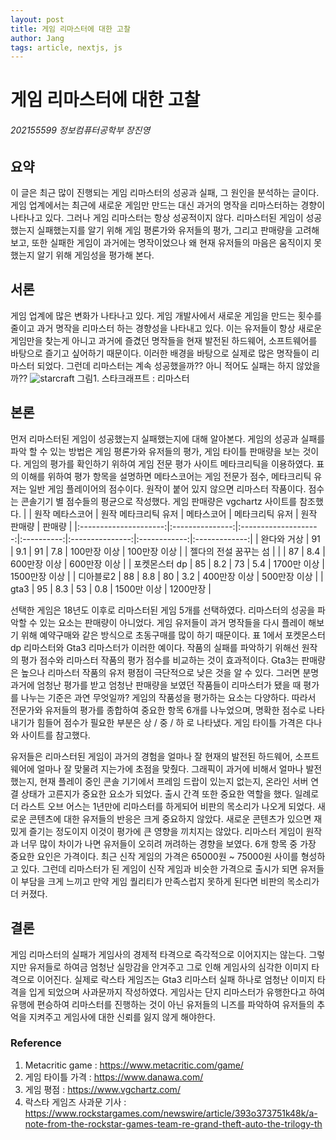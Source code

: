 ```yaml
---
layout: post
title: 게임 리마스터에 대한 고찰
author: Jang
tags: article, nextjs, js
---
```


# 게임 리마스터에 대한 고찰

###### 202155599 정보컴퓨터공학부 장진영

## 요약
이 글은 최근 많이 진행되는 게임 리마스터의 성공과 실패, 그 원인을 분석하는 글이다. 게임 업계에서는 최근에 새로운 게임만 만드는 대신 과거의 명작을 리마스터하는 경향이 나타나고 있다. 그러나 게임 리마스터는 항상 성공적이지 않다. 리마스터된 게임이 성공했는지 실패했는지를 알기 위해 게임 평론가와 유저들의 평가, 그리고 판매량을 고려해보고, 또한 실패한 게임이 과거에는 명작이었으나 왜 현재 유저들의 마음은 움직이지 못했는지 알기 위해 게임성을 평가해 본다.

## 서론
게임 업계에 많은 변화가 나타나고 있다. 게임 개발사에서 새로운 게임을 만드는 횟수를 줄이고 과거 명작을 리마스터 하는 경향성을 나타내고 있다. 이는 유저들이 항상 새로운 게임만을 찾는게 아니고 과거에 즐겼던 명작들을 현재 발전된 하드웨어, 소프트웨어를 바탕으로 즐기고 싶어하기 때문이다. 이러한 배경을 바탕으로 실제로 많은 명작들이 리마스터 되었다. 그런데 리마스터는 계속 성공했을까?? 아니 적어도 실패는 하지 않았을까??
![starcraft](https://ddglackrp.github.io/images/20231006/01.jpg)
그림1. 스타크래프트 : 리마스터

## 본론
먼저 리마스터된 게임이 성공했는지 실패했는지에 대해 알아본다. 게임의 성공과 실패를 파악 할 수 있는 방법은 게임 평론가와 유저들의 평가, 게임 타이틀 판매량을 보는 것이다. 게임의 평가를 확인하기 위하여 게임 전문 평가 사이트 메타크리틱을 이용하였다. 표의 이해를 위하여 평가 항목을 설명하면 메타스코어는 게임 전문가 점수, 메타크리틱 유저는 일반 게임 플레이어의 점수이다. 원작이 붙어 있지 않으면 리마스터 작품이다. 점수는 콘솔기기 별 점수들의 평균으로 작성했다. 게임 판매량은 vgchartz 사이트를 참조했다.
|                       | 원작 메타스코어 | 원작 메타크리틱 유저 | 메타스코어 | 메타크리틱 유저 | 원작 판매량  |     판매량    |
|:---------------------:|:---------------:|:--------------------:|:----------:|:---------------:|:------------:|:-------------:|
|      완다와 거상      |        91       |          9.1         |     91     |       7.8       | 100만장 이상 |  100만장 이상 |
| 젤다의 전설 꿈꾸는 섬 |                 |                      |     87     |       8.4       | 600만장 이상 |  600만장 이상 |
|     포켓몬스터 dp     |        85       |          8.2         |     73     |       5.4       |  1700만 이상 | 1500만장 이상 |
|       디아블로2       |        88       |          8.8         |     80     |       3.2       | 400만장 이상 |  500만장 이상 |
|          gta3         |        95       |          8.3         |     53     |       0.8       |  1500만 이상 |    1200만장   |

선택한 게임은 18년도 이후로 리마스터된 게임 5개를 선택하였다. 리마스터의 성공을 파악할 수 있는 요소는 판매량이 아니었다. 게임 유저들이 과거 명작들을 다시 플레이 해보기 위해 예약구매와 같은 방식으로 초동구매를 많이 하기 때문이다. 표 1에서 포켓몬스터 dp 리마스터와 Gta3 리마스터가 이러한 예이다. 작품의 실패를 파악하기 위해선 원작의 평가 점수와 리마스터 작품의 평가 점수를 비교하는 것이 효과적이다. Gta3는 판매량은 높으나 리마스터 작품의 유저 평점이 극단적으로 낮은 것을 알 수 있다.
그러면 분명 과거에 엄청난 평가를 받고 엄청난 판매량을 보였던 작품들이 리마스터가 됐을 때 평가를 나누는 기준은 과연 무엇일까? 게임의 작품성을 평가하는 요소는 다양하다. 따라서 전문가와 유저들의 평가를 종합하여 중요한 항목 6개를 나누었으며, 명확한 점수로 나타내기가 힘들어 점수가 필요한 부분은 상 / 중 / 하 로 나타냈다. 게임 타이틀 가격은 다나와 사이트를 참고했다.



유저들은 리마스터된 게임이 과거의 경험을 얼마나 잘 현재의 발전된 하드웨어, 소프트웨어에 얼마나 잘 맞물려 지는가에 초점을 맞췄다. 그래픽이 과거에 비해서 얼마나 발전했는지, 현재 플레이 중인 콘솔 기기에서 프레임 드랍이 있는지 없는지, 온라인 서버 연결 상태가 고른지가 중요한 요소가 되었다. 출시 간격 또한 중요한 역할을 했다. 일례로 더 라스트 오브 어스는 1년만에 리마스터를 하게되어 비판의 목소리가 나오게 되었다. 새로운 콘텐츠에 대한 유저들의 반응은 크게 중요하지 않았다. 새로운 콘텐츠가 있으면 재밌게 즐기는 정도이지 이것이 평가에 큰 영향을 끼치지는 않았다. 리마스터 게임이 원작과 너무 많이 차이가 나면 유저들이 오히려 꺼려하는 경향을 보였다.
6개 항목 중 가장 중요한 요인은 가격이다. 최근 신작 게임의 가격은 65000원 ~ 75000원 사이를 형성하고 있다. 그런데 리마스터가 된 게임이 신작 게임과 비슷한 가격으로 출시가 되면 유저들이 부담을 크게 느끼고 만약 게임 퀄리티가 만족스럽지 못하게 된다면 비판의 목소리가 더 커졌다.


## 결론
게임 리마스터의 실패가 게임사의 경제적 타격으로 즉각적으로 이어지지는 않는다. 그렇지만 유저들로 하여금 엄청난 실망감을 안겨주고 그로 인해 게임사의 심각한 이미지 타격으로 이어진다. 실제로 락스타 게임즈는 Gta3 리마스터 실패 하나로 엄청난 이미지 타격을 입게 되었으며 사과문까지 작성하였다. 게임사는 단지 리마스터가 유행한다고 하여 유행에 편승하여 리마스터를 진행하는 것이 아닌 유저들의 니즈를 파악하여 유저들의 추억을 지켜주고 게임사에 대한 신뢰를 잃지 않게 해야한다.


### Reference
1. Metacritic game : https://www.metacritic.com/game/
2. 게임 타이틀 가격 : https://www.danawa.com/
3. 게임 평점 : https://www.vgchartz.com/
4. 락스타 게임즈 사과문 기사 : https://www.rockstargames.com/newswire/article/393o373751k48k/a-note-from-the-rockstar-games-team-re-grand-theft-auto-the-trilogy-th

